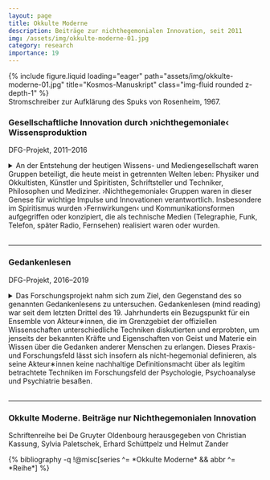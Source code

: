 ```yaml
---
layout: page
title: Okkulte Moderne
description: Beiträge zur nichthegemonialen Innovation, seit 2011
img: /assets/img/okkulte-moderne-01.jpg
category: research
importance: 19
---
```


<div class="row">
    <div class="col-sm mt-3 mt-md-0">
        {% include figure.liquid loading="eager" path="assets/img/okkulte-moderne-01.jpg" title="Kosmos-Manuskript" class="img-fluid rounded z-depth-1" %}
    </div>
</div>
<div class="caption">
    Stromschreiber zur Aufklärung des Spuks von Rosenheim, 1967.
</div>

### Gesellschaftliche Innovation durch ›nichthegemoniale‹ Wissensproduktion

DFG-Projekt, 2011&ndash;2016

<details>

<summary>An der Entstehung der heutigen Wissens- und Mediengesellschaft waren
Gruppen beteiligt, die heute meist in getrennten Welten leben: Physiker und
Okkultisten, Künstler und Spiritisten, Schriftsteller und Techniker,
Philosophen und Mediziner. ›Nichthegemoniale‹ Gruppen waren in dieser Genese
für wichtige Impulse und Innovationen verantwortlich. Insbesondere im
Spiritismus wurden ›Fernwirkungen‹ und Kommunikationsformen aufgegriffen oder
konzipiert, die als technische Medien (Telegraphie, Funk, Telefon, später
Radio, Fernsehen) realisiert waren oder wurden.<br />&nbsp;<br /></summary>

Der Deutschen Forschungsgemeinschaft geförderte Forschungsverbund stellte das
›klassische‹ Narrativ der Moderne grundlegend in Frage: dass es sich im
Okkultismus, d.h. im Anspruch, unbekannte Kräfte naturwissenschaftlich und
empirisch zu erforschen, und verwandten Phänomenen um
›Pseudowissenschaftliche‹, ›antimoderne‹  oder ›regressive‹ Entwicklungen
handele, dass die ›Immanentisierung‹ der okkulten Phänomene (also der Verzicht
auf eine Deutung spiritistischer Phänomene über eine ›Jenseits‹-Metaphysik)
durch die technischen Medien als abschließender Rationalisierungsprozess zu
beschreiben sei, und dass Okkultismus und Wissenschaft im späten 19.
Jahrhundert lebensweltlich scharf trennbare Dimensionen gewesen seien.<br
/>&nbsp;<br />

Ziel des Projeks war es, den bislang unzureichend erforschte Anteil
nichthegemonialer Wissensproduktion an der Medialisierung der Gesellschaft im
19. und 20.  Jahrhundert zu rekonstruieren. Am Beispiel der Auseinandersetzung
mit ›okkulten‹ Phänomenen wurde eine neue Perspektive auf die Wissens- und
Gesellschaftsgeschichte des 20. Jahrhunderts entwickelt. Dabei ging es nicht um
eine ›Gegengeschichte‹, sondern um die Interferenz von ›hegemonialen‹ und
›nichthegemonialen‹ Faktoren. 

<div class="publications">
  <h5>Publikationen</h5>
  {% bibliography -q !@misc[keywords ^= *Nichthegemoniale Wissensproduktion*] %}
</div>

</details>

---

### Gedankenlesen

DFG-Projekt, 2016&ndash;2019

<details>

<summary>Das Forschungsprojekt nahm sich zum Ziel, den Gegenstand des so
genannten Gedankenlesens zu untersuchen. Gedankenlesen (mind reading) war seit
dem letzten Drittel des 19. Jahrhunderts ein  Bezugspunkt für ein Ensemble von
Akteur&lowast;innen, die im Grenzgebiet der offiziellen Wissenschaften
unterschiedliche Techniken diskutierten und erprobten, um jenseits der
bekannten Kräfte und Eigenschaften von Geist und Materie ein Wissen über die
Gedanken anderer Menschen zu erlangen. Dieses Praxis- und Forschungsfeld lässt
sich insofern als nicht-hegemonial definieren, als seine Akteur&lowast;innen
keine nachhaltige Definitionsmacht über als legitim betrachtete Techniken im
Forschungsfeld der Psychologie, Psychoanalyse und Psychiatrie besaßen.<br
/>&nbsp;<br /></summary>


Das Projekt fragte danach, in welchem Ausmaß Gedankenlesen dennoch zu einem
Ausgangspunkt wurde, innerhalb der hegemonialen Diskurse und Praktiken neu und
anders über Techniken der Wissensgenerierung über die Gedanken und Gefühle
anderer Menschen nachzudenken. Als »Mind Reading« und »Gedankenlesen« wurde das
Phänomen in unterschiedlich ausgerichteten Experimenten innerhalb der
Psychologie und der Parapsychologie v.a. von wissenschaftlichen Gesellschaften
wie der Society for Psychical Research oder der Deutschen Gesellschaft für
Psychologie untersucht.<br />&nbsp;<br />

Das Projektziel bestand also darin zu untersuchen, in welcher Weise Reflexionen
über Gedankenlesen vor dem Hintergrund der Rezeption okkultistischen und
parapsychologischen Wissens die Entwicklung neuer Technologien bis in die
1950er und 1960er Jahre inspiriert hat. Insbesondere galt es herauszufinden,
inwiefern nicht-hegemoniale Wissenstechniken Auswirkungen auf die Entwicklung
von Technologien gehabt haben, die sich zu ihrer Zeit oder später als
hegemonial erwiesen haben.<br />&nbsp;<br />

Technologien des Gedankenlesens sollten im Rahmen des Projekts mit
Vorstellungen des 19. Jahrhunderts aus dem Bereich des Okkultismus in Beziehung
gesetzt werden. Genauer sollte untersucht werden, auf welche Weise die
Entwicklung digitaler Technologien vor dem Hintergrund der Diskussionen über
Gedankenlesen innerhalb des Okkultismus und der Parapsychologie neu verstanden
werden müsse.

<div class="publications">
  <h5>Publikationen</h5>
  {% bibliography -q !@misc[keywords ^= *Gedankenlesen*] %}
</div>

</details>

---

### Okkulte Moderne. Beiträge nur Nichthegemonialen Innovation

Schriftenreihe bei De Gruyter Oldenbourg herausgegeben von  Christian Kassung,
Sylvia Paletschek, Erhard Schüttpelz und Helmut Zander

<div class="publications">
  {% bibliography -q !@misc[series ^= *Okkulte Moderne* && abbr ^= *Reihe*] %}
</div>
